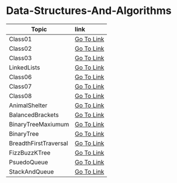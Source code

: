 # Data-Structures-And-Algorithms

| Topic| link     |  
|---------|:---------
|Class01|[Go To Link](https://github.com/LaithAlamat/Data-Structures-And-Algorithms/blob/main/Class%2001/README.md)
|Class02|[Go To Link](https://github.com/LaithAlamat/Data-Structures-And-Algorithms/blob/main/Class%2002/README.md)
|Class03|[Go To Link](https://github.com/LaithAlamat/Data-Structures-And-Algorithms/blob/main/Class%2003/Binary-Search.md)
|LinkedLists|[Go To Link](https://github.com/LaithAlamat/Data-Structures-And-Algorithms/blob/main/Linked%20List%20Implementation/README.md)
|Class06|[Go To Link](https://github.com/LaithAlamat/Data-Structures-And-Algorithms/blob/main/Class%2006/README.md)
|Class07|[Go To Link](https://github.com/LaithAlamat/Data-Structures-And-Algorithms/blob/main/Class%2007/Class%2007/README.md)
|Class08|[Go To Link](https://github.com/LaithAlamat/Data-Structures-And-Algorithms/blob/main/Class%2008/README.md)
|AnimalShelter|[Go To Link](https://github.com/LaithAlamat/Data-Structures-And-Algorithms/blob/main/Data%20Structures/Animal%20Shelter/README.md)
|BalancedBrackets|[Go To Link](https://github.com/LaithAlamat/Data-Structures-And-Algorithms/blob/main/Data%20Structures/BalancedBrackets/README.md)
|BinaryTreeMaxiumum|[Go To Link](https://github.com/LaithAlamat/Data-Structures-And-Algorithms/blob/main/Data%20Structures/Binary%20Tree%20Maximum/README.md)
|BinaryTree|[Go To Link](https://github.com/LaithAlamat/Data-Structures-And-Algorithms/blob/main/Data%20Structures/BinaryTree/README.md)
|BreadthFirstTraversal|[Go To Link](https://github.com/LaithAlamat/Data-Structures-And-Algorithms/blob/main/Data%20Structures/Breadth%20First%20Traversal/README.md)
|FizzBuzzKTree|[Go To Link](https://github.com/LaithAlamat/Data-Structures-And-Algorithms/blob/main/Data%20Structures/FizzBuzzKTree/README.md)
|PsuedoQueue|[Go To Link](https://github.com/LaithAlamat/Data-Structures-And-Algorithms/blob/main/Data%20Structures/PseudoQueue/READMME.md)
|StackAndQueue|[Go To Link](https://github.com/LaithAlamat/Data-Structures-And-Algorithms/blob/main/Data%20Structures/Stack%20and%20a%20Queue/README.md)


